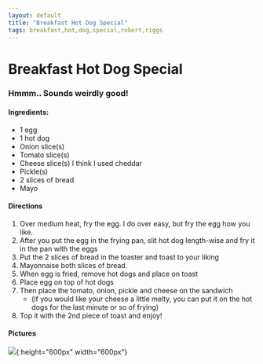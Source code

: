 ```yaml
---
layout: default
title: "Breakfast Hot Dog Special"
tags: breakfast,hot,dog,special,robert,riggs
---
```

# Breakfast Hot Dog Special

### Hmmm.. Sounds weirdly good!

#### Ingredients:
- 1 egg
- 1 hot dog
- Onion slice(s)
- Tomato slice(s)
- Cheese slice(s) I think I used cheddar
- Pickle(s)
- 2 slices of bread
- Mayo

#### Directions
1. Over medium heat, fry the egg. I do over easy, but fry the egg how you like.
2. After you put the egg in the frying pan, slit hot dog length-wise and fry it in the pan with the eggs
3. Put the 2 slices of bread in the toaster and toast to your liking
4. Mayonnaise both slices of bread.
5. When egg is fried, remove hot dogs and place on toast
6. Place egg on top of hot dogs
7. Then place the tomato, onion, pickle and cheese on the sandwich
    - (if you would like your cheese a little melty, you can put it on the hot dogs for the last minute or so of frying)
8. Top it with the 2nd piece of toast and enjoy!

#### Pictures
![]({{site.github.url}}/Breakfast/Images/BreakfastHotDogSpecial.png){:height="600px" width="600px"}
